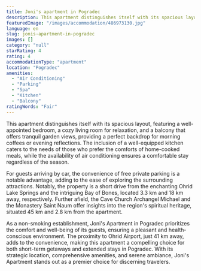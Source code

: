```yaml
---
title: Joni's apartment in Pogradec
description: This apartment distinguishes itself with its spacious layout, featuring a well-appointed bedroom, a cozy living room for relaxation, and a balcony that offers t
featuredImage: "/images/accommodation/486973130.jpg"
language: en
slug: jonis-apartment-in-pogradec
images: []
category: "null"
starRating: 4
rating: 4
accommodationType: "apartment"
location: "Pogradec"
amenities:
  - "Air Conditioning"
  - "Parking"
  - "Spa"
  - "Kitchen"
  - "Balcony"
ratingWords: "Fair"
---
```


This apartment distinguishes itself with its spacious layout, featuring a well-appointed bedroom, a cozy living room for relaxation, and a balcony that offers tranquil garden views, providing a perfect backdrop for morning coffees or evening reflections. The inclusion of a well-equipped kitchen caters to the needs of those who prefer the comforts of home-cooked meals, while the availability of air conditioning ensures a comfortable stay regardless of the season.

For guests arriving by car, the convenience of free private parking is a notable advantage, adding to the ease of exploring the surrounding attractions. Notably, the property is a short drive from the enchanting Ohrid Lake Springs and the intriguing Bay of Bones, located 3.3 km and 18 km away, respectively. Further afield, the Cave Church Archangel Michael and the Monastery Saint Naum offer insights into the region's spiritual heritage, situated 45 km and 2.8 km from the apartment.

As a non-smoking establishment, Joni's Apartment in Pogradec prioritizes the comfort and well-being of its guests, ensuring a pleasant and health-conscious environment. The proximity to Ohrid Airport, just 41 km away, adds to the convenience, making this apartment a compelling choice for both short-term getaways and extended stays in Pogradec. With its strategic location, comprehensive amenities, and serene ambiance, Joni's Apartment stands out as a premier choice for discerning travelers.

